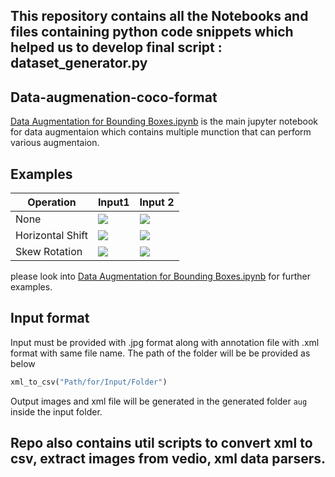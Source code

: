 ## This repository contains all the Notebooks and files containing python code snippets which helped us to develop final script : dataset_generator.py

## Data-augmenation-coco-format

[Data Augmentation for Bounding Boxes.ipynb](https://github.com/asheesh1202/data-augmenation-coco-format/blob/master/Data%20Augmentation%20for%20Bounding%20Boxes.ipynb) is the main jupyter notebook for data augmentaion which contains multiple munction that can perform various augmentaion.

## Examples

|Operation| Input1 | Input 2| 
|---|---|---|
|None|![](https://i.ibb.co/XVBQWRC/frame1.jpg)|![](https://i.ibb.co/VNGvK99/frame0.jpg)|
|Horizontal Shift|![](https://i.ibb.co/gD0Z5mF/frame1-w-shifted-0.jpg)|![](https://i.ibb.co/BtTGMqB/frame4-w-shifted-3.jpg)|
|Skew Rotation|![](https://i.ibb.co/921kF7N/frame1-rotated-4.jpg)|![](https://i.ibb.co/S6pcPzT/frame0-rotated-1.jpg)|

please look into [Data Augmentation for Bounding Boxes.ipynb](https://github.com/asheesh1202/data-augmenation-coco-format/blob/master/Data%20Augmentation%20for%20Bounding%20Boxes.ipynb) for further examples.

## Input format
 Input must be provided with .jpg format along with annotation file with .xml format with same file name. The path of the folder will be be provided as below
 
 ```Python
 xml_to_csv("Path/for/Input/Folder")
 ```
 
 Output images and xml file will be generated in the generated folder `aug` inside the input folder.
 
 ## Repo also contains util scripts to convert xml to csv, extract images from vedio, xml data parsers.
 
